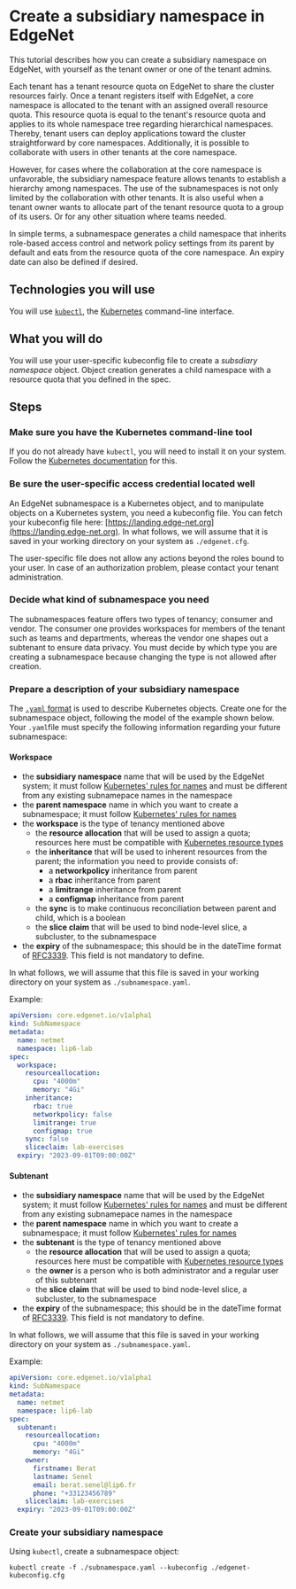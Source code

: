 # Create a subsidiary namespace in EdgeNet

This tutorial describes how you can create a subsidiary namespace on EdgeNet, with yourself as the tenant owner or one of the tenant admins.

Each tenant has a tenant resource quota on EdgeNet to share the cluster resources fairly. Once a tenant registers itself with EdgeNet, a core namespace is allocated to the tenant with an assigned overall resource quota. This resource quota is equal to the tenant's resource quota and applies to its whole namespace tree regarding hierarchical namespaces. Thereby, tenant users can deploy applications toward the cluster straightforward by core namespaces. Additionally, it is possible to collaborate with users in other tenants at the core namespace.

However, for cases where the collaboration at the core namespace is unfavorable, the subsidiary namespace feature allows tenants to establish a hierarchy among namespaces. The use of the subnamespaces is not only limited by the collaboration with other tenants. It is also useful when a tenant owner wants to allocate part of the tenant resource quota to a group of its users. Or for any other situation where teams needed.

In simple terms, a subnamespace generates a child namespace that inherits role-based access control and network policy settings from its parent by default and eats from the resource quota of the core namespace. An expiry date can also be defined if desired.

## Technologies you will use

You will use [``kubectl``](https://kubernetes.io/docs/reference/kubectl/overview/), the [Kubernetes](https://kubernetes.io/) command-line interface.

## What you will do

You will use your user-specific kubeconfig file to create a *subsdiary namespace* object. Object creation generates a child namespace with a resource quota that you defined in the spec.

## Steps

### Make sure you have the Kubernetes command-line tool

If you do not already have ``kubectl``, you will need to install it on your system. Follow the [Kubernetes documentation](https://kubernetes.io/docs/tasks/tools/install-kubectl/) for this.

### Be sure the user-specific access credential located well

An EdgeNet subnamespace is a Kubernetes object, and to manipulate objects on a Kubernetes system, you need a kubeconfig file.
You can fetch your kubeconfig file here: [https://landing.edge-net.org](https://landing.edge-net.org). In what follows, we will assume that it is saved in your working directory on your system as ``./edgenet.cfg``.

The user-specific file does not allow any actions beyond the roles bound to your user. In case of an authorization problem, please contact your tenant administration.

### Decide what kind of subnamespace you need

The subnamespaces feature offers two types of tenancy; consumer and vendor. 
The consumer one provides workspaces for members of the tenant such as teams and departments, whereas the vendor one shapes out a subtenant to ensure data privacy.
You must decide by which type you are creating a subnamespace because changing the type is not allowed after creation.

### Prepare a description of your subsidiary namespace

The [``.yaml`` format](https://kubernetes.io/docs/concepts/overview/working-with-objects/kubernetes-objects/) is used to describe Kubernetes objects. Create one for the subnamespace object, following the model of the example shown below. Your ``.yaml``file must specify the following information regarding your future subnamespace:

#### Workspace

- the **subsidiary namespace** name that will be used by the EdgeNet system; it must follow [Kubernetes' rules for names](https://kubernetes.io/docs/concepts/overview/working-with-objects/names/) and must be different from any existing subnamepace names in the namespace
- the **parent namespace** name in which you want to create a subnamespace; it must follow [Kubernetes' rules for names](https://kubernetes.io/docs/concepts/overview/working-with-objects/names/)
- the **workspace** is the type of tenancy mentioned above
  - the **resource allocation** that will be used to assign a quota; resources here must be compatible with [Kubernetes resource types](https://kubernetes.io/docs/concepts/configuration/manage-resources-containers/#resource-types)
  - the **inheritance** that will be used to inherent resources from the parent; the information you need to provide consists of:
    - a **networkpolicy** inheritance from parent
    - a **rbac** inheritance from parent
    - a **limitrange** inheritance from parent
    - a **configmap** inheritance from parent
  - the **sync** is to make continuous reconciliation between parent and child, which is a boolean
  - the **slice claim** that will be used to bind node-level slice, a subcluster, to the subnamespace
- the **expiry** of the subnamespace; this should be in the dateTime format of [RFC3339](https://xml2rfc.tools.ietf.org/public/rfc/html/rfc3339.html#anchor14). This field is not mandatory to define.

In what follows, we will assume that this file is saved in your working directory on your system as ``./subnamespace.yaml``.

Example:
```yaml
apiVersion: core.edgenet.io/v1alpha1
kind: SubNamespace
metadata:
  name: netmet
  namespace: lip6-lab
spec:
  workspace:
    resourceallocation:
      cpu: "4000m"
      memory: "4Gi"
    inheritance:
      rbac: true
      networkpolicy: false
      limitrange: true
      configmap: true      
    sync: false
    sliceclaim: lab-exercises
  expiry: "2023-09-01T09:00:00Z"
```

#### Subtenant

- the **subsidiary namespace** name that will be used by the EdgeNet system; it must follow [Kubernetes' rules for names](https://kubernetes.io/docs/concepts/overview/working-with-objects/names/) and must be different from any existing subnamepace names in the namespace
- the **parent namespace** name in which you want to create a subnamespace; it must follow [Kubernetes' rules for names](https://kubernetes.io/docs/concepts/overview/working-with-objects/names/)
- the **subtenant** is the type of tenancy mentioned above
  - the **resource allocation** that will be used to assign a quota; resources here must be compatible with [Kubernetes resource types](https://kubernetes.io/docs/concepts/configuration/manage-resources-containers/#resource-types)
  - the **owner** is a person who is both administrator and a regular user of this subtenant 
  - the **slice claim** that will be used to bind node-level slice, a subcluster, to the subnamespace
- the **expiry** of the subnamespace; this should be in the dateTime format of [RFC3339](https://xml2rfc.tools.ietf.org/public/rfc/html/rfc3339.html#anchor14). This field is not mandatory to define.

In what follows, we will assume that this file is saved in your working directory on your system as ``./subnamespace.yaml``.

Example:
```yaml
apiVersion: core.edgenet.io/v1alpha1
kind: SubNamespace
metadata:
  name: netmet
  namespace: lip6-lab
spec:
  subtenant:
    resourceallocation:
      cpu: "4000m"
      memory: "4Gi"
    owner:
      firstname: Berat
      lastname: Senel
      email: berat.senel@lip6.fr
      phone: "+33123456789"
    sliceclaim: lab-exercises
  expiry: "2023-09-01T09:00:00Z"
```

### Create your subsidiary namespace

Using ``kubectl``, create a subnamespace object:

```
kubectl create -f ./subnamespace.yaml --kubeconfig ./edgenet-kubeconfig.cfg
```
